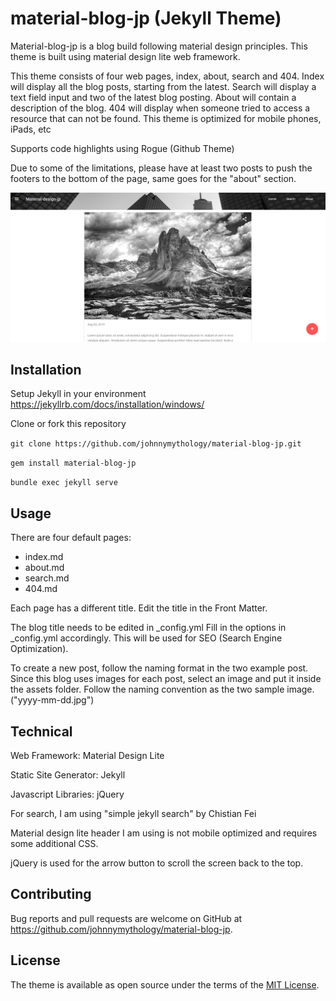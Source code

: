 # material-blog-jp (Jekyll Theme)
Material-blog-jp is a blog build following material design principles. This theme is built using material design lite web framework. 

This theme consists of four web pages, index, about, search and 404. Index will display all the blog posts, starting from the latest. Search will display a text field input and two of the latest blog posting. About will contain a description of the blog. 404 will display when someone tried to access a resource that can not be found. This theme is optimized for mobile phones, iPads, etc

Supports code highlights using Rogue (Github Theme)

Due to some of the limitations, please have at least two posts to push the footers to the bottom of the page, same goes for the "about" section.

![GitHub Logo](/screenshot.PNG)

## Installation
Setup Jekyll in your environment https://jekyllrb.com/docs/installation/windows/

Clone or fork this repository

`git clone https://github.com/johnnymythology/material-blog-jp.git` 

`gem install material-blog-jp`

`bundle exec jekyll serve`

## Usage

There are four default pages:
- index.md 
- about.md
- search.md
- 404.md

Each page has a different title. Edit the title in the Front Matter.

The blog title needs to be edited in _config.yml 
Fill in the options in _config.yml accordingly. This will be used for SEO (Search Engine Optimization).

To create a new post, follow the naming format in the two example post. Since this blog uses images for each post, select an image and put it inside the assets folder. Follow the naming convention as the two sample image. ("yyyy-mm-dd.jpg")

## Technical
Web Framework: Material Design Lite

Static Site Generator: Jekyll

Javascript Libraries: jQuery

For search, I am using "simple jekyll search" by Chistian Fei

Material design lite header I am using is not mobile optimized and requires some additional CSS.

jQuery is used for the arrow button to scroll the screen back to the top.


## Contributing

Bug reports and pull requests are welcome on GitHub at https://github.com/johnnymythology/material-blog-jp.

## License

The theme is available as open source under the terms of the [MIT License](https://opensource.org/licenses/MIT).

